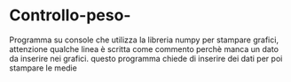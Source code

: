 # Controllo-peso-
Programma su console che utilizza la libreria numpy per stampare grafici, attenzione qualche linea è scritta come commento perchè manca un dato da inserire nei grafici.
questo programma chiede di inserire dei dati per poi stampare le medie
